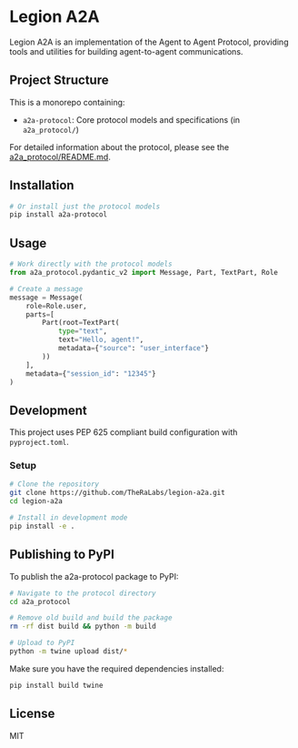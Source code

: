 # Legion A2A

Legion A2A is an implementation of the Agent to Agent Protocol, providing tools and utilities for building agent-to-agent communications.

## Project Structure

This is a monorepo containing:

- `a2a-protocol`: Core protocol models and specifications (in `a2a_protocol/`)

For detailed information about the protocol, please see the [a2a_protocol/README.md](a2a_protocol/README.md).

## Installation

```bash
# Or install just the protocol models
pip install a2a-protocol
```

## Usage

```python
# Work directly with the protocol models
from a2a_protocol.pydantic_v2 import Message, Part, TextPart, Role

# Create a message
message = Message(
    role=Role.user,
    parts=[
        Part(root=TextPart(
            type="text",
            text="Hello, agent!",
            metadata={"source": "user_interface"}
        ))
    ],
    metadata={"session_id": "12345"}
)
```

## Development

This project uses PEP 625 compliant build configuration with `pyproject.toml`.

### Setup

```bash
# Clone the repository
git clone https://github.com/TheRaLabs/legion-a2a.git
cd legion-a2a

# Install in development mode
pip install -e .
```

## Publishing to PyPI

To publish the a2a-protocol package to PyPI:

```bash
# Navigate to the protocol directory
cd a2a_protocol

# Remove old build and build the package
rm -rf dist build && python -m build

# Upload to PyPI
python -m twine upload dist/*
```

Make sure you have the required dependencies installed:
```bash
pip install build twine
```

## License

MIT
